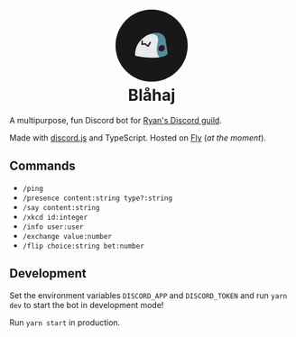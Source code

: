 <h1 align="center">
  <img src="./.github/icon.png" width="128" height="128" style="border-radius: 9999px" /><br />
  Blåhaj
</h1>

A multipurpose, fun Discord bot for [Ryan's Discord guild](https://discord.gg/ty7GCnN87U).

Made with [discord.js](https://discordjs.guide/) and TypeScript. Hosted on [Fly](https://fly.io/) (_at the moment_).

## Commands

- `/ping`
- `/presence content:string type?:string`
- `/say content:string`
- `/xkcd id:integer`
- `/info user:user`
- `/exchange value:number`
- `/flip choice:string bet:number`

## Development

Set the environment variables `DISCORD_APP` and `DISCORD_TOKEN` and run `yarn dev` to start the bot in development mode!

Run `yarn start` in production.
